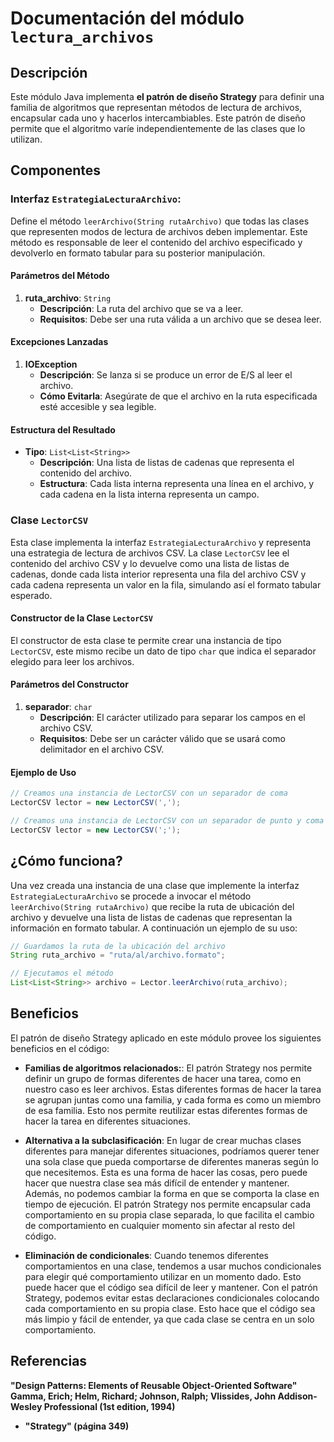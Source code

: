 # Documentación del módulo `lectura_archivos`

## Descripción

Este módulo Java implementa **el patrón de diseño Strategy** para definir una familia de algoritmos que representan métodos de lectura de archivos, encapsular cada uno y hacerlos intercambiables. Este patrón de diseño permite que el algoritmo varíe independientemente de las clases que lo utilizan.

## Componentes

### **Interfaz `EstrategiaLecturaArchivo`**:

Define el método `leerArchivo(String rutaArchivo)` que todas las clases que representen modos de lectura de archivos deben implementar. Este método es responsable de leer el contenido del archivo especificado y devolverlo en formato tabular para su posterior manipulación.

#### Parámetros del Método

1. **ruta_archivo**: `String`
   - **Descripción**: La ruta del archivo que se va a leer.
   - **Requisitos**: Debe ser una ruta válida a un archivo que se desea leer.

#### Excepciones Lanzadas

1. **IOException**
    - **Descripción**: Se lanza si se produce un error de E/S al leer el archivo.
    - **Cómo Evitarla**: Asegúrate de que el archivo en la ruta especificada esté accesible y sea legible.

#### Estructura del Resultado

- **Tipo**: `List<List<String>>`
  - **Descripción**: Una lista de listas de cadenas que representa el contenido del archivo.
  - **Estructura**: Cada lista interna representa una línea en el archivo, y cada cadena en la lista interna representa un campo.

### **Clase `LectorCSV`**

Esta clase implementa la interfaz `EstrategiaLecturaArchivo` y representa una estrategia de lectura de archivos CSV. La clase `LectorCSV` lee el contenido del archivo CSV y lo devuelve como una lista de listas de cadenas, donde cada lista interior representa una fila del archivo CSV y cada cadena representa un valor en la fila, simulando así el formato tabular esperado.

#### Constructor de la Clase `LectorCSV`

El constructor de esta clase te permite crear una instancia de tipo `LectorCSV`, este mismo recibe un dato de tipo `char` que indica el separador elegido para leer los archivos.

#### Parámetros del Constructor

1. **separador**: `char`
   - **Descripción**: El carácter utilizado para separar los campos en el archivo CSV.
   - **Requisitos**: Debe ser un carácter válido que se usará como delimitador en el archivo CSV.

#### Ejemplo de Uso

```java
// Creamos una instancia de LectorCSV con un separador de coma
LectorCSV lector = new LectorCSV(',');

// Creamos una instancia de LectorCSV con un separador de punto y coma
LectorCSV lector = new LectorCSV(';');
```

## ¿Cómo funciona?

Una vez creada una instancia de una clase que implemente la interfaz `EstrategiaLecturaArchivo` se procede a invocar el método `leerArchivo(String rutaArchivo)` que recibe la ruta de ubicación del archivo y devuelve una lista de listas de cadenas que representan la información en formato tabular. A continuación un ejemplo de su uso: 

```java
// Guardamos la ruta de la ubicación del archivo
String ruta_archivo = "ruta/al/archivo.formato";

// Ejecutamos el método 
List<List<String>> archivo = Lector.leerArchivo(ruta_archivo);
```

## Beneficios

El patrón de diseño Strategy aplicado en este módulo provee los siguientes beneficios en el código:

* **Familias de algoritmos relacionados:**: El patrón Strategy nos permite definir un grupo de formas diferentes de hacer una tarea, como en nuestro caso es leer archivos. Estas diferentes formas de hacer la tarea se agrupan juntas como una familia, y cada forma es como un miembro de esa familia. Esto nos permite reutilizar estas diferentes formas de hacer la tarea en diferentes situaciones.

* **Alternativa a la subclasificación**:  En lugar de crear muchas clases diferentes para manejar diferentes situaciones, podríamos querer tener una sola clase que pueda comportarse de diferentes maneras según lo que necesitemos. Esta es una forma de hacer las cosas, pero puede hacer que nuestra clase sea más difícil de entender y mantener. Además, no podemos cambiar la forma en que se comporta la clase en tiempo de ejecución. El patrón Strategy nos permite encapsular cada comportamiento en su propia clase separada, lo que facilita el cambio de comportamiento en cualquier momento sin afectar al resto del código.

* **Eliminación de condicionales**: Cuando tenemos diferentes comportamientos en una clase, tendemos a usar muchos condicionales para elegir qué comportamiento utilizar en un momento dado. Esto puede hacer que el código sea difícil de leer y mantener. Con el patrón Strategy, podemos evitar estas declaraciones condicionales colocando cada comportamiento en su propia clase. Esto hace que el código sea más limpio y fácil de entender, ya que cada clase se centra en un solo comportamiento.

## Referencias 

**"Design Patterns: Elements of Reusable Object-Oriented
Software" Gamma, Erich; Helm, Richard; Johnson, Ralph;
Vlissides, John Addison-Wesley Professional (1st edition,
1994)**

*  **"Strategy" (página 349)**